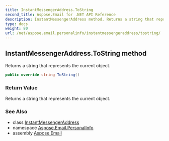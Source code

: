 ```yaml
---
title: InstantMessengerAddress.ToString
second_title: Aspose.Email for .NET API Reference
description: InstantMessengerAddress method. Returns a string that represents the current object
type: docs
weight: 80
url: /net/aspose.email.personalinfo/instantmessengeraddress/tostring/
---
```

## InstantMessengerAddress.ToString method

Returns a string that represents the current object.

```csharp
public override string ToString()
```

### Return Value

Returns a string that represents the current object.

### See Also

* class [InstantMessengerAddress](../)
* namespace [Aspose.Email.PersonalInfo](../../instantmessengeraddress/)
* assembly [Aspose.Email](../../../)


